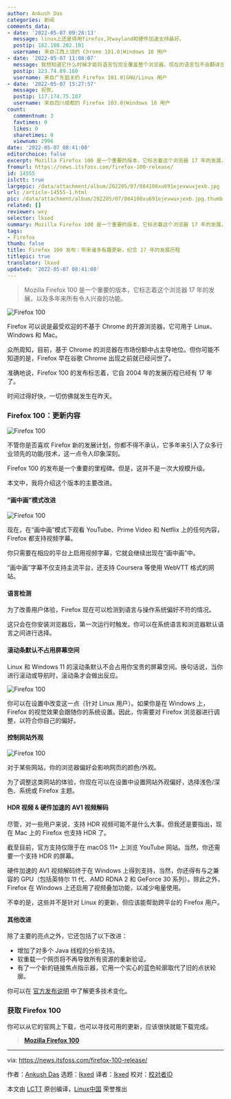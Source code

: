 ```yaml
---
author: Ankush Das
categories: 新闻
comments_data:
- date: '2022-05-07 09:28:13'
  message: linux上还是得用firefox,对wayland和硬件加速支持最好。
  postip: 182.108.202.101
  username: 来自江西上饶的 Chrome 101.0|Windows 10 用户
- date: '2022-05-07 11:08:07'
  message: 我想知道它什么时候才能将语言包完全覆盖整个浏览器。现在的语言包不会翻译左下角加载网页之类的内容，为了看着舒服我还要去火狐网站下载中文版自己安装才行。
  postip: 223.74.89.160
  username: 来自广东韶关的 Firefox 101.0|GNU/Linux 用户
- date: '2022-05-07 15:27:57'
  message: 祝贺。
  postip: 117.174.75.187
  username: 来自四川成都的 Firefox 103.0|Windows 10 用户
count:
  commentnum: 3
  favtimes: 0
  likes: 0
  sharetimes: 0
  viewnum: 2996
date: '2022-05-07 08:41:08'
editorchoice: false
excerpt: Mozilla Firefox 100 是一个重要的版本，它标志着这个浏览器 17 年的发展，以及多年来所有令人兴奋的功能。
fromurl: https://news.itsfoss.com/firefox-100-release/
id: 14555
islctt: true
largepic: /data/attachment/album/202205/07/084108xu691ejevwuxjexb.jpg
url: /article-14555-1.html
pic: /data/attachment/album/202205/07/084108xu691ejevwuxjexb.jpg.thumb.jpg
related: []
reviewer: wxy
selector: lkxed
summary: Mozilla Firefox 100 是一个重要的版本，它标志着这个浏览器 17 年的发展，以及多年来所有令人兴奋的功能。
tags:
- Firefox
thumb: false
title: Firefox 100 发布：带来诸多有趣更新，纪念 17 年的发展历程
titlepic: true
translator: lkxed
updated: '2022-05-07 08:41:08'
---
```



> 
> Mozilla Firefox 100 是一个重要的版本，它标志着这个浏览器 17 年的发展，以及多年来所有令人兴奋的功能。
> 
> 
> 


![Firefox 100](/data/attachment/album/202205/07/084108xu691ejevwuxjexb.jpg)


Firefox 可以说是最受欢迎的不基于 Chrome 的开源浏览器，它可用于 Linux、Windows 和 Mac。


众所周知，目前，基于 Chrome 的浏览器在市场份额中占主导地位。但你可能不知道的是，Firefox 早在谷歌 Chrome 出现之前就已经问世了。


准确地说，Firefox 100 的发布标志着，它自 2004 年的发展历程已经有 17 年了。


时间过得好快，一切仿佛就发生在昨天。


### Firefox 100：更新内容


![Firefox 100](/data/attachment/album/202205/07/084109j9jr35z9qfnyxyn3.jpg)


不管你是否喜欢 Firefox 新的发展计划，你都不得不承认，它多年来引入了众多行业领先的功能/技术，这一点令人印象深刻。


Firefox 100 的发布是一个重要的里程碑。但是，这并不是一次大规模升级。


本文中，我将介绍这个版本的主要改进。


#### “画中画”模式改进


![Firefox 100](/data/attachment/album/202205/07/084109sro31rlw1aolnjjg.jpg)


现在，在“画中画”模式下观看 YouTube、Prime Video 和 Netflix 上的任何内容，Firefox 都支持视频字幕。


你只需要在相应的平台上启用视频字幕，它就会继续出现在“画中画”中。


“画中画”字幕不仅支持主流平台，还支持 Coursera 等使用 WebVTT 格式的网站。


#### 语言检测


为了改善用户体验，Firefox 现在可以检测到语言与操作系统偏好不符的情况。


这只会在你安装浏览器后，第一次运行时触发。你可以在系统语言和浏览器默认语言之间进行选择。


#### 滚动条默认不占用屏幕空间


Linux 和 Windows 11 的滚动条默认不会占用你宝贵的屏幕空间。换句话说，当你进行滚动或导航时，滚动条才会做出反应。


![Firefox 100](/data/attachment/album/202205/07/084109mxuhhczojhc8iotc.jpg)


你可以在设置中改变这一点（针对 Linux 用户）。如果你是在 Windows 上，Firefox 的视觉效果会跟随你的系统设置。因此，你需要对 Firefox 浏览器进行调整，以符合你自己的偏好。


#### 控制网站外观


![Firefox 100](/data/attachment/album/202205/07/084110uzfhq3tptrr2ivb6.jpg)


对于某些网站，你的浏览器偏好会影响网页的颜色/外观。


为了调整这类网站的体验，你现在可以在设置中设置网站外观偏好，选择浅色/深色、系统或 Firefox 主题。


#### HDR 视频 & 硬件加速的 AV1 视频解码


尽管，对一些用户来说，支持 HDR 视频可能不是什么大事。但我还是要指出，现在 Mac 上的 Firefox 也支持 HDR 了。


截至目前，官方支持仅限于在 macOS 11+ 上浏览 YouTube 网站。当然，你还需要一个支持 HDR 的屏幕。


硬件加速的 AV1 视频解码终于在 Windows 上得到支持，当然，你还得有与之兼容的 GPU（包括英特尔 11 代、AMD RDNA 2 和 GeForce 30 系列）。除此之外，Firefox 在 Windows 上还启用了视频叠加功能，以减少电量使用。


不幸的是，这些并不是针对 Linux 的更新，但应该能帮助跨平台的 Firefox 用户。


#### 其他改进


除了主要的亮点之外，它还包括了以下改进：


* 增加了对多个 Java 线程的分析支持。
* 软重载一个网页将不再导致所有资源的重新验证。
* 有了一个新的链接焦点指示器，它用一个实心的蓝色轮廓取代了旧的点状轮廓。


你可以在 [官方发布说明](https://www.mozilla.org/en-US/firefox/100.0/releasenotes/) 中了解更多技术变化。


### 获取 Firefox 100


你可以从它的官网上下载，也可以寻找可用的更新，应该很快就能下载完成。



> 
> **[Mozilla Firefox 100](https://www.mozilla.org/en-US/firefox/download/)**
> 
> 
> 




---


via: <https://news.itsfoss.com/firefox-100-release/>


作者：[Ankush Das](https://news.itsfoss.com/author/ankush/) 选题：[lkxed](https://github.com/lkxed) 译者：[lkxed](https://github.com/lkxed) 校对：[校对者ID](https://github.com/%E6%A0%A1%E5%AF%B9%E8%80%85ID)


本文由 [LCTT](https://github.com/LCTT/TranslateProject) 原创编译，[Linux中国](https://linux.cn/) 荣誉推出